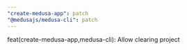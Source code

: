 ```yaml
---
"create-medusa-app": patch
"@medusajs/medusa-cli": patch
---
```


feat(create-medusa-app,medusa-cli): Allow clearing project
